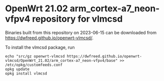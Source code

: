 OpenWrt 21.02 arm_cortex-a7_neon-vfpv4 repository for vlmcsd
========

Binaries built from this repository on 2023-06-15 can be downloaded from <https://dwfreed.github.io/openwrt-vlmcsd/>.

To install the vlmcsd package, run

```
echo "src/gz openwrt-vlmcsd https://dwfreed.github.io/openwrt-vlmcsd/OpenWrt_21.02/arm_cortex-a7_neon-vfpv4/base" >> /etc/opkg/customfeeds.conf
opkg update
opkg install vlmcsd
```
